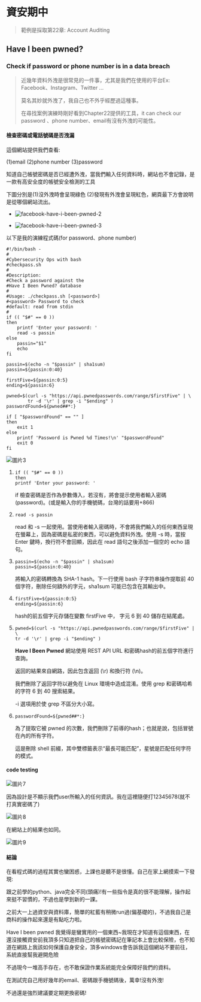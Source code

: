 # 資安期中

> 範例是採取第22章: Account Auditing
## Have I been pwned?
### Check if password or phone number is in a data breach

> 近幾年資料外洩是很常見的一件事，尤其是我們在使用的平台Ex: Facebook、Instagram、Twitter ...
>
> 莫名其妙就外洩了，我自己也不外乎經歷過這種事。
>
> 在尋找案例演練時剛好看到Chapter22提供的工具，it can check our password 、phone number、email有沒有外洩的可能性。



#### **檢查密碼或電話號碼是否洩漏**

[](https://haveibeenpwned.com/)

這個網站提供我們查看:

(1)email (2)phone number (3)password 

知道自己帳號密碼是否已經遭外洩，當我們輸入任何資料時，網站也不會記錄，是一款有高安全度的帳號安全檢測的工具

下圖分別是(1)沒外洩時會呈現綠色 (2)發現有外洩會呈現紅色，網頁最下方會說明是從哪個網站流出。

* ![facebook-have-i-been-pwned-2](C:\Users\商\Desktop\facebook-have-i-been-pwned-2.jpg)

* ![facebook-have-i-been-pwned-3](C:\Users\商\Desktop\facebook-have-i-been-pwned-3.jpg)



以下是我的演練程式碼(for password、phone number)

```
#!/bin/bash -
#
#Cybersecurity Ops with bash
#checkpass.sh
#
#Description:
#Check a password against the
#Have I Been Pwned? database
#
#Usage: ./checkpass.sh [<password>]
#<password> Password to check
#default: read from stdin
#
if (( "$#" == 0 ))
then
	printf 'Enter your password: '
	read -s passin
else
	passin="$1"
	echo
fi

passin=$(echo -n "$passin" | sha1sum)
passin=${passin:0:40}

firstFive=${passin:0:5}
ending=${passin:6}

pwned=$(curl -s "https://api.pwnedpasswords.com/range/$firstFive" | \
		tr -d '\r' | grep -i "$ending" )
passwordFound=${pwned##*:}

if [ "$passwordFound" == "" ]
then
	exit 1
else
	printf 'Password is Pwned %d Times!\n' "$passwordFound"
	exit 0
fi
```

![圖片3](C:\Users\商\Desktop\圖片3.png)

1. ```
   if (( "$#" == 0 ))
   then
   printf 'Enter your password: '
   ```

   if 檢查密碼是否作為參數傳入，若沒有，將會提示使用者輸入密碼(password)。(或是輸入你的手機號碼，台灣的話要用+866)

2. ```
   read -s passin
   ```

   read 和 -s 一起使用。當使用者輸入密碼時，不會將我們輸入的任何東西呈現在螢幕上，因為密碼是私密的東西，可以避免資料外洩。使用 -s 時，當按 Enter 鍵時，換行符不會回顯，因此在 read 語句之後添加一個空的 echo 語句。

3. ```
   passin=$(echo -n "$passin" | sha1sum)
   passin=${passin:0:40}
   ```

   將輸入的密碼轉換為 SHA-1 hash。下一行使用 bash 子字符串操作提取前 40 個字符，刪除任何額外的字元，sha1sum 可能已包含在其輸出中。

4. ```
   firstFive=${passin:0:5}
   ending=${passin:6}
   ```

   hash的前五個字元存儲在變數 firstFive 中， 字元 6 到 40 儲存在結尾處。

5. ```
   pwned=$(curl -s "https://api.pwnedpasswords.com/range/$firstFive" | \
   tr -d '\r' | grep -i "$ending" )
   ```

   **Have I Been Pwned** 網站使用 REST API URL 和密碼hash的前五個字符進行查詢。

   返回的結果來自網路，因此包含返回 (\r) 和換行符 (\n)。

   我們刪除了返回字符以避免在 Linux 環境中造成混淆。使用 grep 和密碼哈希的字符 6 到 40 搜索結果。 

   -i 選項用於使 grep 不區分大小寫。

6. ```
   passwordFound=${pwned##*:}
   ```

   為了提取它被 pwned 的次數，我們刪除了前導的hash；也就是說，包括冒號在內的所有字符。

   這是刪除 shell 前綴，其中雙標籤表示“最長可能匹配”，星號是匹配任何字符的模式。



#### **code testing**

![圖片7](C:\Users\商\Desktop\圖片7.png)

因為設計是不顯示我們user所輸入的任何資訊。我在這裡隨便打12345678(就不打真實密碼了)

![圖片8](C:\Users\商\Desktop\圖片8.png)

在網站上的結果也如同。

![圖片9](C:\Users\商\Desktop\圖片9.png)

#### **結論**

在看程式碼的過程其實也蠻困惑，上課也是聽不是很懂。自己在家上網摸索一下發現:

跟之前學的python、java完全不同(頭痛)!有一些指令是真的很不能理解，操作起來挺不習慣的，不過也是學到新的一課。

之前大一上過資安與資料庫，簡單的紅藍有稍微run過(偏基礎的)，不過我自己是商科的操作起來還是有點吃力啦。



Have I been pwned 我覺得是蠻實用的一個東西~我現在才知道有這個東西，在還沒接觸資安前我頂多只知道把自己的帳號密碼記在筆記本上會比較保險，也不知道在網路上我該如何保護自身安全，頂多windows會告訴我這個網站不要前往，系統直接幫我避開危險

不過現今一堆高手存在，也不敢保證作業系統能完全保障好我們的資料。

在測試完自己用好幾年的email、密碼跟手機號碼後，萬幸!沒有外洩!

不過還是強烈建議要定期更換密碼!